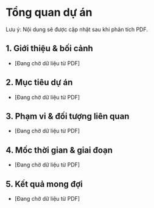 # Tổng quan dự án

Lưu ý: Nội dung sẽ được cập nhật sau khi phân tích PDF.

## 1. Giới thiệu & bối cảnh
- [Đang chờ dữ liệu từ PDF]

## 2. Mục tiêu dự án
- [Đang chờ dữ liệu từ PDF]

## 3. Phạm vi & đối tượng liên quan
- [Đang chờ dữ liệu từ PDF]

## 4. Mốc thời gian & giai đoạn
- [Đang chờ dữ liệu từ PDF]

## 5. Kết quả mong đợi
- [Đang chờ dữ liệu từ PDF]

